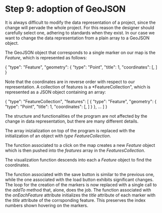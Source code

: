 # Step 9: adoption of GeoJSON

It is always difficult to modify the data representation of a project, since the change will pervade the whole project. For this reason the designer should carefully select one, adhering to standards when they exist. In our case we want to change the data representation from a plain array to a GeoJSON object.

The GeoJSON object that corresponds to a single marker on our map is the *Feature*, which is represented as follows:

  {
		"type": "Feature",
		"geometry": {
			"type": "Point",
			"title": 1,
			"coordinates": [<longitude>, <latitude>]
	}

Note that the coordinates are in reverse order with respect to our representation. A collection of features is a *FeatureCollection", which is represented as a JSON object containing an array:

  {
	  "type": "FeatureCollection",
	  "features": [
      {
		    "type": "Feature",
		    "geometry": {
			    "type": "Point",
			    "title": 1,
			    "coordinates": [<longitude>, <latitude>]
		    }
	    }, 
      ...
  ]
}

The structure and functionalities of the program are not affected by the change in data representation, but there are many different details.

The array inizialization on top of the program is replaced with the initialization of an object with *type* *FeatureCollection*. 

The function associated to a click on the map creates a new *Feature* object which is then pushed into the *features* array in the *FeaturesCollection*.

The visualization function descends into each a *Feature* object to find the coordinates.

The function associated with the save button is similar to the previous one, while the one associated with the load button exhibits significant changes. The loop for the creation of the markers is now replaced with a single call to the *addTo* method that, alone, does the job. The function associated with the *onEachFeature* attribute initializes the *title* attribute of each marker with the *title* attribute of the corrsponding feature. This preserves the index numbers shown hovering on the markers.  

